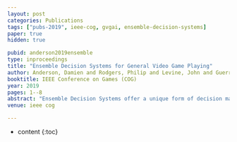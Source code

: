 ```yaml
---
layout: post
categories: Publications
tags: ["pubs-2019", ieee-cog, gvgai, ensemble-decision-systems]
paper: true
hidden: true

pubid: anderson2019ensemble
type: inproceedings
title: "Ensemble Decision Systems for General Video Game Playing"
author: Anderson, Damien and Rodgers, Philip and Levine, John and Guerrero-Romero, Cristina and Perez-Liebana, Diego
booktitle: IEEE Conference on Games (COG)
year: 2019
pages: 1--8
abstract: "Ensemble Decision Systems offer a unique form of decision making that allows a collection of algorithms to reason together about a problem. Each individual algorithm has its own inherent strengths and weaknesses, and often it is difficult to overcome the weaknesses, while retaining the strengths. Instead of altering the properties of the algorithm, the Ensemble Decision System augments the performance with other algorithms that have complementing strengths. This work outlines different options for building an Ensemble Decision System as well as providing analysis on its performance compared to the individual components of the system with interesting results, showing an increase in the generality of the algorithms without significantly impeding performance."
venue: ieee cog

---
```


* content
{:toc}

